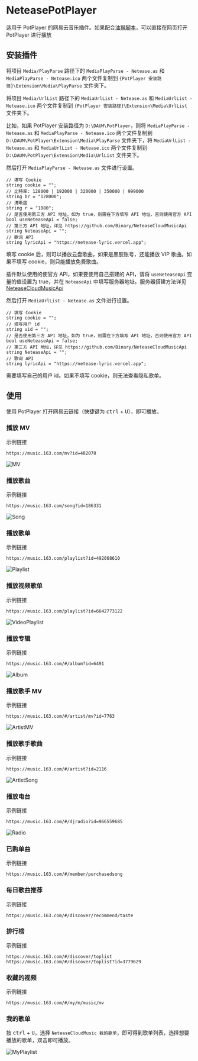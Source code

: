 # NeteasePotPlayer

适用于 PotPlayer 的网易云音乐插件。如果配合[油猴脚本](https://greasyfork.org/zh-CN/scripts/443047-neteasepotplayer)，可以直接在网页打开 PotPlayer 进行播放

## 安装插件

将项目 `Media/PlayParse` 路径下的 `MediaPlayParse - Netease.as` 和 `MediaPlayParse - Netease.ico` 两个文件复制到 `{PotPlayer 安装路径}\Extension\Media\PlayParse` 文件夹下。

将项目 `Media/UrlList` 路径下的 `MediaUrlList - Netease.as` 和 `MediaUrlList - Netease.ico` 两个文件复制到 `{PotPlayer 安装路径}\Extension\Media\UrlList` 文件夹下。

比如，如果 PotPlayer 安装路径为 `D:\DAUM\PotPlayer`，则将 `MediaPlayParse - Netease.as` 和 `MediaPlayParse - Netease.ico` 两个文件复制到 `D:\DAUM\PotPlayer\Extension\Media\PlayParse` 文件夹下，将 `MediaUrlList - Netease.as` 和 `MediaUrlList - Netease.ico` 两个文件复制到 `D:\DAUM\PotPlayer\Extension\Media\UrlList` 文件夹下。

然后打开 `MediaPlayParse - Netease.as` 文件进行设置。

```AngelScript
// 填写 Cookie
string cookie = "";
// 比特率: 128000 | 192000 | 320000 | 350000 | 999000
string br = "128000";
// 清晰度
string r = "1080";
// 是否使用第三方 API 地址，如为 true，则需在下方填写 API 地址，否则使用官方 API
bool useNeteaseApi = false;
// 第三方 API 地址，详见 https://github.com/Binary/NeteaseCloudMusicApi
string NeteaseApi = "";
// 歌词 API
string lyricApi = "https://netease-lyric.vercel.app";
```

填写 cookie 后，则可以播放云盘歌曲，如果是黑胶账号，还能播放 VIP 歌曲。如果不填写 cookie，则只能播放免费歌曲。

插件默认使用的使官方 API，如果要使用自己搭建的 API，请将 `useNeteaseApi` 变量的值设置为 true，并在 `NeteaseApi` 中填写服务器地址。服务器搭建方法详见 [NeteaseCloudMusicApi](https://github.com/Binaryify/NeteaseCloudMusicApi)

然后打开 `MediaUrlList - Netease.as` 文件进行设置。

```AngelScript
// 填写 Cookie
string cookie = "";
// 填写用户 id
string uid = "";
// 是否使用第三方 API 地址，如为 true，则需在下方填写 API 地址，否则使用官方 API
bool useNeteaseApi = false;
// 第三方 API 地址，详见 https://github.com/Binary/NeteaseCloudMusicApi
string NeteaseApi = "";
// 歌词 API
string lyricApi = "https://netease-lyric.vercel.app";
```

需要填写自己的用户 id。如果不填写 cookie，则无法查看隐私歌单。

## 使用

使用 PotPlayer 打开网易云链接（快捷键为 <kbd>ctrl</kbd> + <kbd>U</kbd>），即可播放。

### 播放 MV

示例链接

```
https://music.163.com/mv?id=482078
```

![MV](https://cdn.jsdelivr.net/gh/chen310/NeteasePotPlayer/public/img/mv.png)

### 播放歌曲

示例链接

```
https://music.163.com/song?id=186331
```

![Song](https://cdn.jsdelivr.net/gh/chen310/NeteasePotPlayer/public/img/song.png)

### 播放歌单

示例链接

```
https://music.163.com/playlist?id=492068610
```

![Playlist](https://cdn.jsdelivr.net/gh/chen310/NeteasePotPlayer/public/img/playlist.png)

### 播放视频歌单

示例链接

```
https://music.163.com/playlist?id=6642773122
```

![VideoPlaylist](https://cdn.jsdelivr.net/gh/chen310/NeteasePotPlayer/public/img/video_playlist.png)

### 播放专辑

示例链接

```
https://music.163.com/#/album?id=6491
```

![Album](https://cdn.jsdelivr.net/gh/chen310/NeteasePotPlayer/public/img/album.png)

### 播放歌手 MV

示例链接

```
https://music.163.com/#/artist/mv?id=7763
```

![ArtistMV](https://cdn.jsdelivr.net/gh/chen310/NeteasePotPlayer/public/img/artist_mv.png)

### 播放歌手歌曲

示例链接

```
https://music.163.com/#/artist?id=2116
```

![ArtistSong](https://cdn.jsdelivr.net/gh/chen310/NeteasePotPlayer/public/img/artist_song.png)

### 播放电台

示例链接

```
https://music.163.com/#/djradio?id=966559685
```

![Radio](https://cdn.jsdelivr.net/gh/chen310/NeteasePotPlayer/public/img/radio.png)

### 已购单曲

示例链接

```
https://music.163.com/#/member/purchasedsong
```

### 每日歌曲推荐

示例链接

```
https://music.163.com/#/discover/recommend/taste
```

### 排行榜

示例链接

```
https://music.163.com/#/discover/toplist
https://music.163.com/#/discover/toplist?id=3779629
```

### 收藏的视频

示例链接

```
https://music.163.com/#/my/m/music/mv
```

### 我的歌单

按 <kbd>ctrl</kbd> + <kbd>U</kbd>，选择 `NeteaseCloudMusic 我的歌单`，即可得到歌单列表，选择想要播放的歌单，双击即可播放。

![MyPlaylist](https://cdn.jsdelivr.net/gh/chen310/NeteasePotPlayer/public/img/my_playlist.png)
